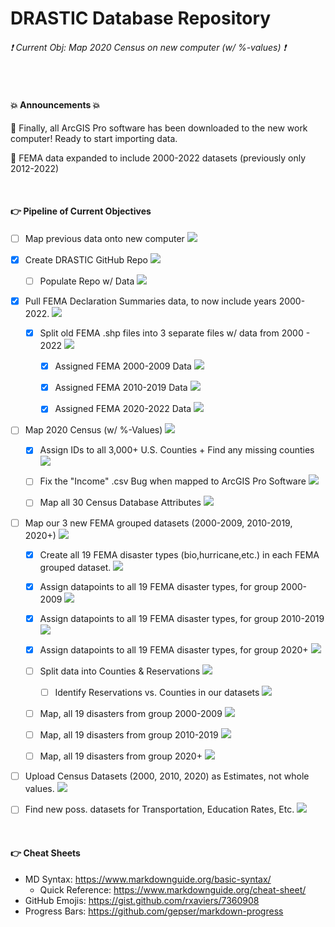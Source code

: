 # DRASTIC Database Repository

###### :exclamation: Current Obj: Map 2020 Census on new computer (w/ %-values) :exclamation:


<br>


#### :boom: Announcements :boom:
📌 Finally, all ArcGIS Pro software has been downloaded to the new work computer! Ready to start importing data.

📌 FEMA data expanded to include 2000-2022 datasets (previously only 2012-2022)

<br>


#### :point_right: Pipeline of Current Objectives
- [ ] Map previous data onto new computer  ![](https://geps.dev/progress/70)

- [X] Create DRASTIC GitHub Repo  ![](https://geps.dev/progress/100)

  - [ ] Populate Repo w/ Data  ![](https://geps.dev/progress/55)

- [X] Pull FEMA Declaration Summaries data, to now include years 2000-2022.  ![](https://geps.dev/progress/100)

  - [X] Split old FEMA .shp files into 3 separate files w/ data from 2000 - 2022  ![](https://geps.dev/progress/100)
  
    - [X] Assigned FEMA 2000-2009 Data  ![](https://geps.dev/progress/100)
    
    - [X] Assigned FEMA 2010-2019 Data  ![](https://geps.dev/progress/100)
    
    - [X] Assigned FEMA 2020-2022 Data  ![](https://geps.dev/progress/100)
 
 
- [ ] Map 2020 Census (w/ %-Values)  ![](https://geps.dev/progress/40)

  - [X] Assign IDs to all 3,000+ U.S. Counties + Find any missing counties  ![](https://geps.dev/progress/100)
  
  - [ ] Fix the "Income" .csv Bug when mapped to ArcGIS Pro Software  ![](https://geps.dev/progress/50)
  
  - [ ] Map all 30 Census Database Attributes  ![](https://geps.dev/progress/00)
 

- [ ] Map our 3 new FEMA grouped datasets (2000-2009, 2010-2019, 2020+)  ![](https://geps.dev/progress/78)

  - [X] Create all 19 FEMA disaster types (bio,hurricane,etc.) in each FEMA grouped dataset.  ![](https://geps.dev/progress/100)

  - [X] Assign datapoints to all 19 FEMA disaster types, for group 2000-2009  ![](https://geps.dev/progress/100)
  
  - [X] Assign datapoints to all 19 FEMA disaster types, for group 2010-2019  ![](https://geps.dev/progress/100)
  
  - [X] Assign datapoints to all 19 FEMA disaster types, for group 2020+  ![](https://geps.dev/progress/100)
  
  - [ ] Split data into Counties & Reservations  ![](https://geps.dev/progress/15)
  
    - [ ] Identify Reservations vs. Counties in our datasets  ![](https://geps.dev/progress/35)
  
  - [ ] Map, all 19 disasters from group 2000-2009  ![](https://geps.dev/progress/00)
  
  - [ ] Map, all 19 disasters from group 2010-2019  ![](https://geps.dev/progress/00)
    
  - [ ] Map, all 19 disasters from group 2020+  ![](https://geps.dev/progress/00)


- [ ] Upload Census Datasets (2000, 2010, 2020) as Estimates, not whole values.  ![](https://geps.dev/progress/0)

- [ ] Find new poss. datasets for Transportation, Education Rates, Etc. ![](https://geps.dev/progress/10)

<br>


#### :point_right: Cheat Sheets
- MD Syntax: <https://www.markdownguide.org/basic-syntax/>
  - Quick Reference: <https://www.markdownguide.org/cheat-sheet/>
- GitHub Emojis: <https://gist.github.com/rxaviers/7360908>
- Progress Bars: <https://github.com/gepser/markdown-progress>
